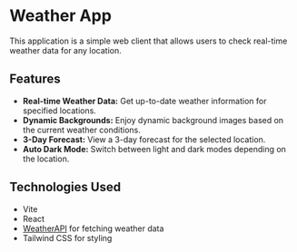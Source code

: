 # Weather App

This application is a simple web client that allows users to check real-time weather data for any location.

## Features

- **Real-time Weather Data:** Get up-to-date weather information for specified locations.
- **Dynamic Backgrounds:** Enjoy dynamic background images based on the current weather conditions.
- **3-Day Forecast:** View a 3-day forecast for the selected location.
- **Auto Dark Mode:** Switch between light and dark modes depending on the location.

## Technologies Used

- Vite
- React
- [WeatherAPI](https://weatherapi.com/) for fetching weather data
- Tailwind CSS for styling
